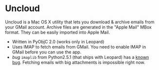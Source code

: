 Uncloud
=======

Uncloud is a Mac OS X utility that lets you download & archive emails from your GMail account. Archive files are generated in the "Apple Mail" MBox format. They can be easily imported into Apple Mail.

* Written in PyObjC 2.0 (works only in Leopard)
* Uses IMAP to fetch emails from GMail. You need to enable IMAP in GMail before you can use the app.
* *bug* `imaplib` from Python2.5.1 (that ships with Leopard) has a [known bug](bugs.python.org/issue1389051). Fetching emails with big attachments is impossible right now.
